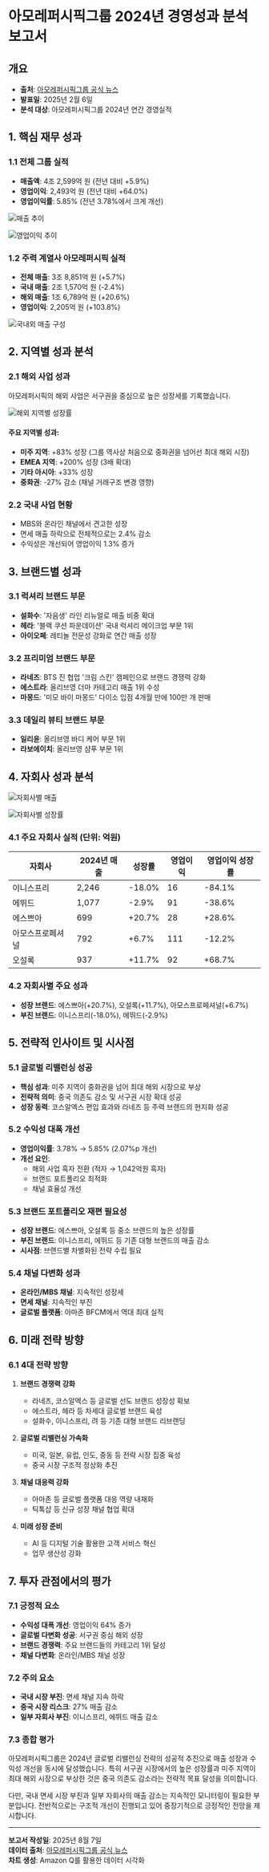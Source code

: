# 아모레퍼시픽그룹 2024년 경영성과 분석 보고서

## 개요
- **출처**: [아모레퍼시픽그룹 공식 뉴스](https://www.apgroup.com/int/ko/news/2025-02-06-1.html)
- **발표일**: 2025년 2월 6일
- **분석 대상**: 아모레퍼시픽그룹 2024년 연간 경영실적

## 1. 핵심 재무 성과

### 1.1 전체 그룹 실적
- **매출액**: 4조 2,599억 원 (전년 대비 +5.9%)
- **영업이익**: 2,493억 원 (전년 대비 +64.0%)
- **영업이익률**: 5.85% (전년 3.78%에서 크게 개선)

![매출 추이](https://mdn.alipayobjects.com/one_clip/afts/img/QpNRQq0UpLAAAAAARGAAAAgAoEACAQFr/original)

![영업이익 추이](https://mdn.alipayobjects.com/one_clip/afts/img/BiTsQpTuEJYAAAAAREAAAAgAoEACAQFr/original)

### 1.2 주력 계열사 아모레퍼시픽 실적
- **전체 매출**: 3조 8,851억 원 (+5.7%)
- **국내 매출**: 2조 1,570억 원 (-2.4%)
- **해외 매출**: 1조 6,789억 원 (+20.6%)
- **영업이익**: 2,205억 원 (+103.8%)

![국내외 매출 구성](https://mdn.alipayobjects.com/one_clip/afts/img/A6oxQ5QNwaEAAAAARDAAAAgAoEACAQFr/original)

## 2. 지역별 성과 분석

### 2.1 해외 사업 성과
아모레퍼시픽의 해외 사업은 서구권을 중심으로 높은 성장세를 기록했습니다.

![해외 지역별 성장률](https://mdn.alipayobjects.com/one_clip/afts/img/ESGKRKDvDDoAAAAARKAAAAgAoEACAQFr/original)

#### 주요 지역별 성과:
- **미주 지역**: +83% 성장 (그룹 역사상 처음으로 중화권을 넘어선 최대 해외 시장)
- **EMEA 지역**: +200% 성장 (3배 확대)
- **기타 아시아**: +33% 성장
- **중화권**: -27% 감소 (채널 거래구조 변경 영향)

### 2.2 국내 사업 현황
- MBS와 온라인 채널에서 견고한 성장
- 면세 매출 하락으로 전체적으로는 2.4% 감소
- 수익성은 개선되어 영업이익 1.3% 증가

## 3. 브랜드별 성과

### 3.1 럭셔리 브랜드 부문
- **설화수**: '자음생' 라인 리뉴얼로 매출 비중 확대
- **헤라**: '블랙 쿠션 파운데이션' 국내 럭셔리 메이크업 부문 1위
- **아이오페**: 레티놀 전문성 강화로 연간 매출 성장

### 3.2 프리미엄 브랜드 부문
- **라네즈**: BTS 진 협업 '크림 스킨' 캠페인으로 브랜드 경쟁력 강화
- **에스트라**: 올리브영 더마 카테고리 매출 1위 수성
- **마몽드**: '미모 바이 마몽드' 다이소 입점 4개월 만에 100만 개 판매

### 3.3 데일리 뷰티 브랜드 부문
- **일리윤**: 올리브영 바디 케어 부문 1위
- **라보에이치**: 올리브영 샴푸 부문 1위

## 4. 자회사 성과 분석

![자회사별 매출](https://mdn.alipayobjects.com/one_clip/afts/img/b079SKfDVV0AAAAARVAAAAgAoEACAQFr/original)

![자회사별 성장률](https://mdn.alipayobjects.com/one_clip/afts/img/y9D6SYcZhuUAAAAAROAAAAgAoEACAQFr/original)

### 4.1 주요 자회사 실적 (단위: 억원)

| 자회사 | 2024년 매출 | 성장률 | 영업이익 | 영업이익 성장률 |
|--------|-------------|--------|----------|----------------|
| 이니스프리 | 2,246 | -18.0% | 16 | -84.1% |
| 에뛰드 | 1,077 | -2.9% | 91 | -38.6% |
| 에스쁘아 | 699 | +20.7% | 28 | +28.6% |
| 아모스프로페셔널 | 792 | +6.7% | 111 | -12.2% |
| 오설록 | 937 | +11.7% | 92 | +68.7% |

### 4.2 자회사별 주요 성과
- **성장 브랜드**: 에스쁘아(+20.7%), 오설록(+11.7%), 아모스프로페셔널(+6.7%)
- **부진 브랜드**: 이니스프리(-18.0%), 에뛰드(-2.9%)

## 5. 전략적 인사이트 및 시사점

### 5.1 글로벌 리밸런싱 성공
- **핵심 성과**: 미주 지역이 중화권을 넘어 최대 해외 시장으로 부상
- **전략적 의미**: 중국 의존도 감소 및 서구권 시장 확대 성공
- **성장 동력**: 코스알엑스 편입 효과와 라네즈 등 주력 브랜드의 현지화 성공

### 5.2 수익성 대폭 개선
- **영업이익률**: 3.78% → 5.85% (2.07%p 개선)
- **개선 요인**: 
  - 해외 사업 흑자 전환 (적자 → 1,042억원 흑자)
  - 브랜드 포트폴리오 최적화
  - 채널 효율성 개선

### 5.3 브랜드 포트폴리오 재편 필요성
- **성장 브랜드**: 에스쁘아, 오설록 등 중소 브랜드의 높은 성장률
- **부진 브랜드**: 이니스프리, 에뛰드 등 기존 대형 브랜드의 매출 감소
- **시사점**: 브랜드별 차별화된 전략 수립 필요

### 5.4 채널 다변화 성과
- **온라인/MBS 채널**: 지속적인 성장세
- **면세 채널**: 지속적인 부진
- **글로벌 플랫폼**: 아마존 BFCM에서 역대 최대 실적

## 6. 미래 전략 방향

### 6.1 4대 전략 방향
1. **브랜드 경쟁력 강화**
   - 라네즈, 코스알엑스 등 글로벌 선도 브랜드 성장성 확보
   - 에스트라, 헤라 등 차세대 글로벌 브랜드 육성
   - 설화수, 이니스프리, 려 등 기존 대형 브랜드 리브랜딩

2. **글로벌 리밸런싱 가속화**
   - 미국, 일본, 유럽, 인도, 중동 등 전략 시장 집중 육성
   - 중국 시장 구조적 정상화 추진

3. **채널 대응력 강화**
   - 아마존 등 글로벌 플랫폼 대응 역량 내재화
   - 틱톡샵 등 신규 성장 채널 협업 확대

4. **미래 성장 준비**
   - AI 등 디지털 기술 활용한 고객 서비스 혁신
   - 업무 생산성 강화

## 7. 투자 관점에서의 평가

### 7.1 긍정적 요소
- **수익성 대폭 개선**: 영업이익 64% 증가
- **글로벌 다변화 성공**: 서구권 중심 해외 성장
- **브랜드 경쟁력**: 주요 브랜드들의 카테고리 1위 달성
- **채널 다변화**: 온라인/MBS 채널 성장

### 7.2 주의 요소
- **국내 시장 부진**: 면세 채널 지속 하락
- **중국 시장 리스크**: 27% 매출 감소
- **일부 자회사 부진**: 이니스프리, 에뛰드 매출 감소

### 7.3 종합 평가
아모레퍼시픽그룹은 2024년 글로벌 리밸런싱 전략의 성공적 추진으로 매출 성장과 수익성 개선을 동시에 달성했습니다. 특히 서구권 시장에서의 높은 성장률과 미주 지역이 최대 해외 시장으로 부상한 것은 중국 의존도 감소라는 전략적 목표 달성을 의미합니다. 

다만, 국내 면세 시장 부진과 일부 자회사의 매출 감소는 지속적인 모니터링이 필요한 부분입니다. 전반적으로는 구조적 개선이 진행되고 있어 중장기적으로 긍정적인 전망을 제시합니다.

---

**보고서 작성일**: 2025년 8월 7일  
**데이터 출처**: [아모레퍼시픽그룹 공식 뉴스](https://www.apgroup.com/int/ko/news/2025-02-06-1.html)  
**차트 생성**: Amazon Q를 활용한 데이터 시각화
